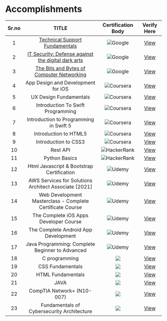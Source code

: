 # Accomplishments

|        Sr.no  |         TITLE | Certification Body | Verify Here          |
| :-------------: | :-------------: | :-------------: | :-------------: | 
|   1  | <a href="https://learndigital.withgoogle.com/digitalgarage/course/technical-support-fundamentals">Technical Support Fundamentals</a> |    ![Google](https://img.shields.io/badge/google-db3236?style=for-the-badge&logo=google&logoColor=f4c20d) |  <a href="https://www.coursera.org/account/accomplishments/verify/25GSNC63G5SB">View</a>  |
|   2  | <a href="https://www.coursera.org/learn/it-security">IT Security: Defense against the digital dark arts</a>  | ![Google](https://img.shields.io/badge/google-db3236?style=for-the-badge&logo=google&logoColor=f4c20d) |  <a href="https://www.coursera.org/account/accomplishments/verify/JR4ERK6JP4CU">View</a>  |
|   3  | <a href="https://www.coursera.org/learn/computer-networking">The Bits and Bytes of Computer Networking</a>  | ![Google](https://img.shields.io/badge/google-db3236?style=for-the-badge&logo=google&logoColor=f4c20d) | <a href="https://www.coursera.org/account/accomplishments/verify/E359L2B9X2RP">View</a>  |
|   4  | App Design and Development for iOS | ![Coursera](https://img.shields.io/badge/Coursera-%230056D2.svg?style=for-the-badge&logo=Coursera&logoColor=white)   | <a href="https://www.coursera.org/account/accomplishments/verify/YDCLZ2A9J9ER">View</a>  |
|   5  | UX Design Fundamentals | ![Coursera](https://img.shields.io/badge/Coursera-%230056D2.svg?style=for-the-badge&logo=Coursera&logoColor=white)   | <a href="https://www.coursera.org/account/accomplishments/verify/EXZA234QJVTG">View</a>  |
|   6  | Introduction To Swift Programming  | ![Coursera](https://img.shields.io/badge/Coursera-%230056D2.svg?style=for-the-badge&logo=Coursera&logoColor=white)  |<a href="https://www.coursera.org/account/accomplishments/verify/FBSJKP5JRVNC">View</a>  |
|   7  | Introduction to Programming in Swift 5  | ![Coursera](https://img.shields.io/badge/Coursera-%230056D2.svg?style=for-the-badge&logo=Coursera&logoColor=white)  |<a href="https://www.coursera.org/account/accomplishments/verify/TE84Z78QN68Y">View</a>  |
|   8  | Introduction to HTML5  | ![Coursera](https://img.shields.io/badge/Coursera-%230056D2.svg?style=for-the-badge&logo=Coursera&logoColor=white)  |<a href="https://www.coursera.org/account/accomplishments/verify/3EEL3SXCLYD6">View</a>  |
|   9  | Introduction to CSS3  | ![Coursera](https://img.shields.io/badge/Coursera-%230056D2.svg?style=for-the-badge&logo=Coursera&logoColor=white)  |<a href="https://www.coursera.org/account/accomplishments/verify/98LTPAYLTGF5">View</a>  |
|   10  | Rest API  | ![HackerRank](https://img.shields.io/badge/-Hackerrank-2EC866?style=for-the-badge&logo=HackerRank&logoColor=black)  | <a href="https://www.hackerrank.com/certificates/565b86d39d4a">View</a>  |
|   11  | Python Basics  | ![HackerRank](https://img.shields.io/badge/-Hackerrank-2EC866?style=for-the-badge&logo=HackerRank&logoColor=black)  | <a href="https://www.hackerrank.com/certificates/002fdb68ad2d">View</a>  |
|   12  | Html Javascript & Bootstrap Certification  | ![Udemy](https://img.shields.io/badge/Udemy-A435F0?style=for-the-badge&logo=Udemy&logoColor=black)  | <a href="https://www.udemy.com/certificate/UC-6830cec0-219f-4b69-bcc0-9fad9cb3ecb8/">View</a>  |
|   13  | AWS Services for Solutions Architect Associate [2021]  | ![Udemy](https://img.shields.io/badge/Udemy-A435F0?style=for-the-badge&logo=Udemy&logoColor=black)  | <a href="https://www.udemy.com/certificate/UC-d68af2f4-ca20-4180-82cc-d6d825d49bca/">View</a>  |
|   14  | Web Development Masterclass - Complete Certificate Course  | ![Udemy](https://img.shields.io/badge/Udemy-A435F0?style=for-the-badge&logo=Udemy&logoColor=black)  | <a href="https://www.udemy.com/certificate/UC-589e40f3-e936-4587-ad6e-4fdc57bbf426/">View</a>  |
|   15  | The Complete iOS Apps Developer Course  | ![Udemy](https://img.shields.io/badge/Udemy-A435F0?style=for-the-badge&logo=Udemy&logoColor=black)  | <a href="https://www.udemy.com/certificate/UC-99e3ae37-6fd3-4e69-8453-fd186c4557ce/">View</a>  |
|   16  | The Complete Android App Development  | ![Udemy](https://img.shields.io/badge/Udemy-A435F0?style=for-the-badge&logo=Udemy&logoColor=black)  | <a href="https://www.udemy.com/certificate/UC-5923f138-ee6b-404e-9069-e861f45ffa44/">View</a>  |
|   17  | Java Programming: Complete Beginner to Advanced  | ![Udemy](https://img.shields.io/badge/Udemy-A435F0?style=for-the-badge&logo=Udemy&logoColor=black)  | <a href="https://www.udemy.com/certificate/UC-bae9ff14-45d0-4185-948f-738900fc096d/">View</a>  |
|   18  | C programming  | <img src="https://img.shields.io/badge/Programming_hub-0000D1?style=for-the-badge&logo=&logoColor=white"></img>  | <a href="https://storage.googleapis.com/programminghub/certificate%2F295007.jpg">View</a>  |
|   19  | CSS Fundamentals  | <img src="https://img.shields.io/badge/-Sololearn-3a464b?style=for-the-badge&logo=Sololearn&logoColor=Black"></img>  | <a href="https://www.sololearn.com/Certificate/1023-15325059/jpg/">View</a>  |
|   20  | HTML Fundamentals  | <img src="https://img.shields.io/badge/-Sololearn-3a464b?style=for-the-badge&logo=Sololearn&logoColor=Black"></img>  | <a href="https://www.sololearn.com/Certificate/1014-15325059/jpg/">View</a>  |
|   21  | JAVA | <img src="https://img.shields.io/badge/-Sololearn-3a464b?style=for-the-badge&logo=Sololearn&logoColor=Black"></img>  | <a href="https://www.sololearn.com/Certificate/1068-15325059/jpg/">View</a>  |
|   22  | CompTIA Network+ (N10-007)  | <img src="https://img.shields.io/badge/CYBRARY-FFFFFF?style=for-the-badge&logo=&logoColor=white"></img>  | <a href="https://app.cybrary.it/courses/api/certificate/CC-aa95d5da-4107-474c-8881-b7f4efd2d7ce/view">View</a>  |
|   23  | Fundamentals of Cybersecurity Architecture  | <img src="https://img.shields.io/badge/CYBRARY-FFFFFF?style=for-the-badge&logo=&logoColor=white"></img>  | <a href="https://app.cybrary.it/courses/api/certificate/CC-83d76299-c6be-442c-bea5-d079cdffb996/view">View</a>  |
	
